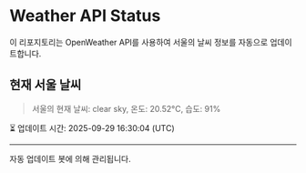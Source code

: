 
# Weather API Status

이 리포지토리는 OpenWeather API를 사용하여 서울의 날씨 정보를 자동으로 업데이트합니다.

## 현재 서울 날씨
> 서울의 현재 날씨: clear sky, 온도: 20.52°C, 습도: 91%

⏳ 업데이트 시간: 2025-09-29 16:30:04 (UTC)

---
자동 업데이트 봇에 의해 관리됩니다.

